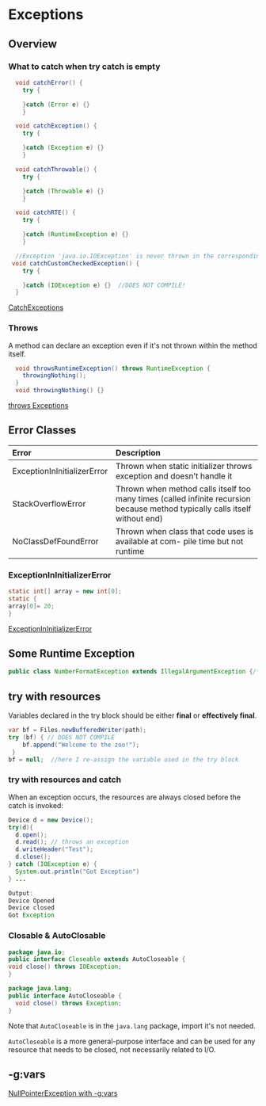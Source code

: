 # Exceptions
## Overview
### What to catch when try catch is empty
```java
  void catchError() {
    try {

    }catch (Error e) {}
    }
```

```java
  void catchException() {
    try {

    }catch (Exception e) {}
    }
```

```java
  void catchThrowable() {
    try {

    }catch (Throwable e) {}
    }
```

```java
  void catchRTE() {
    try {

    }catch (RuntimeException e) {}
    }
```

```java
  //Exception 'java.io.IOException' is never thrown in the corresponding try block
 void catchCustomCheckedException() {  
    try {

    }catch (IOException e) {}  //DOES NOT COMPILE!  
  }
```
[CatchExceptions](../src/main/java/org/enricogiurin/ocp17/book/ch11/exceptions/CatchMethodWithThrows.java)

### Throws
A method can declare an exception even if it's not thrown within the method itself.
```java
  void throwsRuntimeException() throws RuntimeException {
    throwingNothing();
  }
  void throwingNothing() {}
```
[throws Exceptions](../src/main/java/org/enricogiurin/ocp17/book/ch11/exceptions/ThrowsExceptionNotThrown.java)


## Error Classes
| Error              | Description              | 
|:-------------------|:-------------------------|
| ExceptionInInitializerError              | Thrown when static initializer throws exception and doesn’t handle it |
| StackOverflowError | Thrown when method calls itself too many times (called infinite recursion because method typically calls itself without end)              |
| NoClassDefFoundError | Thrown when class that code uses is available at com- pile time but not runtime              |

### ExceptionInInitializerError
```java
static int[] array = new int[0];
static {
array[0]= 20;
}
```
[ExceptionInInitializerError](../src/main/java/org/enricogiurin/ocp17/book/ch11/errors/CaseWithExceptionInInitializerError.java)
## Some Runtime Exception
```java
public class NumberFormatException extends IllegalArgumentException {/**/}
```

## try with resources
Variables declared in the try block should be either **final** or **effectively final**. 
```java
var bf = Files.newBufferedWriter(path);
try (bf) { // DOES NOT COMPILE
    bf.append("Welcome to the zoo!");
 } 
bf = null;  //here I re-assign the variable used in the try block
```
### try with resources and catch
When an exception occurs, the resources are always closed before the catch is invoked:
```java
Device d = new Device();
try(d){
  d.open();
  d.read(); // throws an exception
  d.writeHeader("Test");
  d.close();
} catch (IOException e) {
  System.out.println("Got Exception")
} ...

Output:
Device Opened
Device closed
Got Exception
```

### Closable & AutoClosable
```java
package java.io;
public interface Closeable extends AutoCloseable {
void close() throws IOException;
}
```

```java
package java.lang;
public interface AutoCloseable {
  void close() throws Exception;
}
```
Note that `AutoCloseable` is in the `java.lang` package, import it's not needed.

`AutoCloseable` is a more general-purpose interface and can be used for any resource that needs to be closed, 
not necessarily related to I/O.


## -g:vars
[NullPointerException with -g:vars](../src/main/java/org/enricogiurin/ocp17/book/ch11/exceptions/NullPointerExceptionGVars.java)
